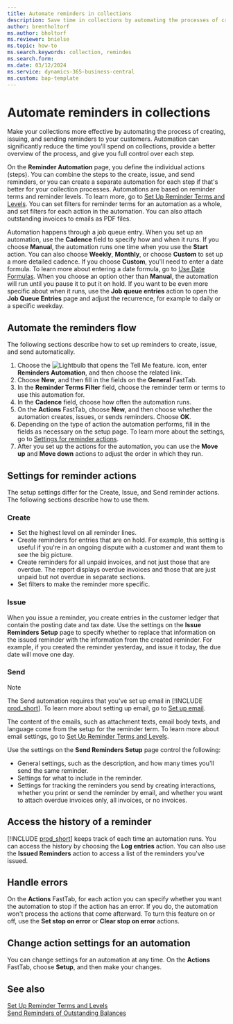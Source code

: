 ```yaml
---
title: Automate reminders in collections
description: Save time in collections by automating the processes of creating, issuing, and sending reminders to customers.
author: brentholtorf
ms.author: bholtorf
ms.reviewer: bnielse
ms.topic: how-to
ms.search.keywords: collection, remindes
ms.search.form: 
ms.date: 03/12/2024
ms.service: dynamics-365-business-central
ms.custom: bap-template
---
```

# Automate reminders in collections

Make your collections more effective by automating the process of creating, issuing, and sending reminders to your customers. Automation can significantly reduce the time you'll spend on collections, provide a better overview of the process, and give you full control over each step.

On the **Reminder Automation** page, you define the individual actions (steps). You can combine the steps to the create, issue, and send reminders, or you can create a separate automation for each step if that's better for your collection processes. Automations are based on reminder terms and reminder levels. To learn more, go to [Set Up Reminder Terms and Levels](finance-setup-reminders.md). You can set filters for reminder terms for an automation as a whole, and set filters for each action in the automation. You can also attach outstanding invoices to emails as PDF files.

Automation happens through a job queue entry. When you set up an automation, use the **Cadence** field to specify how and when it runs. If you choose **Manual**, the automation runs one time when you use the **Start** action. You can also choose **Weekly**, **Monthly**, or choose **Custom** to set up a more detailed cadence. If you choose **Custom**, you'll need to enter a date formula. To learn more about entering a date formula, go to [Use Date Formulas](ui-enter-date-ranges.md#use-date-formulas). When you choose an option other than **Manual**, the automation will run until you pause it to put it on hold. If you want to be even more specific about when it runs, use the **Job queue entries** action to open the **Job Queue Entries** page and adjust the recurrence, for example to daily or a specific weekday.

## Automate the reminders flow

The following sections describe how to set up reminders to create, issue, and send automatically.

1. Choose the ![Lightbulb that opens the Tell Me feature.](media/ui-search/search_small.png "Tell me what you want to do") icon, enter **Reminders Automation**, and then choose the related link.
1. Choose **New**, and then fill in the fields on the **General** FastTab.
1. In the **Reminder Terms Filter** field, choose the reminder term or terms to use this automation for.
1. In the **Cadence** field, choose how often the automation runs.
1. On the **Actions** FastTab, choose **New**, and then choose whether the automation creates, issues, or sends reminders. Choose **OK**.
1. Depending on the type of action the automation performs, fill in the fields as necessary on the setup page. To learn more about the settings, go to [Settings for reminder actions](#settings-for-reminder-actions).
1. After you set up the actions for the automation, you can use the **Move up** and **Move down** actions to adjust the order in which they run.

## Settings for reminder actions

The setup settings differ for the Create, Issue, and Send reminder actions. The following sections describe how to use them.

### Create

* Set the highest level on all reminder lines.  
* Create reminders for entries that are on hold. For example, this setting is useful if you're in an ongoing dispute with a customer and want them to see the big picture.
* Create reminders for all unpaid invoices, and not just those that are overdue. The report displays overdue invoices and those that are just unpaid but not overdue in separate sections.
* Set filters to make the reminder more specific.

### Issue

When you issue a reminder, you create entries in the customer ledger that contain the posting date and tax date. Use the settings on the **Issue Reminders Setup** page to specify whether to replace that information on the issued reminder with the information from the created reminder. For example, if you created the reminder yesterday, and issue it today, the due date will move one day.

### Send

> [!NOTE]
> The Send automation requires that you've set up email in [!INCLUDE [prod_short](includes/prod_short.md)]. To learn more about setting up email, go to [Set up email](admin-how-setup-email.md).

The content of the emails, such as attachment texts, email body texts, and language come from the setup for the reminder term. To learn more about email settings, go to [Set Up Reminder Terms and Levels](finance-setup-reminders.md).

Use the settings on the **Send Reminders Setup** page control the following:

* General settings, such as the description, and how many times you'll send the same reminder.
* Settings for what to include in the reminder.
* Settings for tracking the reminders you send by creating interactions, whether you print or send the reminder by email, and whether you want to attach overdue invoices only, all invoices, or no invoices. 

## Access the history of a reminder

[!INCLUDE [prod_short](includes/prod_short.md)] keeps track of each time an automation runs. You can access the history by choosing the **Log entries** action. You can also use the **Issued Reminders** action to access a list of the reminders you've issued.

## Handle errors

On the **Actions** FastTab, for each action you can specify whether you want the automation to stop if the action has an error. If you do, the automation won't process the actions that come afterward. To turn this feature on or off, use the **Set stop on error** or **Clear stop on error** actions.

## Change action settings for an automation

You can change settings for an automation at any time. On the **Actions** FastTab, choose **Setup**, and then make your changes.

## See also

[Set Up Reminder Terms and Levels](finance-setup-reminders.md)  
[Send Reminders of Outstanding Balances](receivables-send-reminders.md)  

